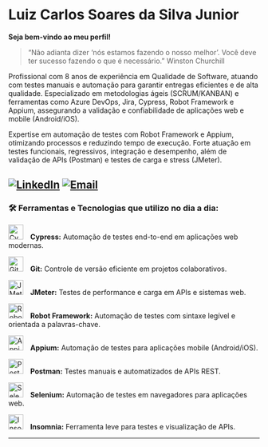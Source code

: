 # Luiz Carlos Soares da Silva Junior
**Seja bem-vindo ao meu perfil!**

> “Não adianta dizer ‘nós estamos fazendo o nosso melhor’. Você deve ter sucesso fazendo o que é necessário.” Winston Churchill 

Profissional com 8 anos de experiência em Qualidade de Software, atuando com testes manuais e automação para garantir entregas eficientes e de alta qualidade. Especializado em metodologias ágeis (SCRUM/KANBAN) e ferramentas como Azure DevOps, Jira, Cypress, Robot Framework e Appium, assegurando a validação e confiabilidade de aplicações web e mobile (Android/iOS).

Expertise em automação de testes com Robot Framework e Appium, otimizando processos e reduzindo tempo de execução. Forte atuação em testes funcionais, regressivos, integração e desempenho, além de validação de APIs (Postman) e testes de carga e stress (JMeter).

[![LinkedIn](https://img.shields.io/badge/-LinkedIn-0A66C2?style=for-the-badge&logo=linkedin&logoColor=white)](https://www.linkedin.com/in/luiz-carlos-soares-da-silva-junior-756a6645/)
[![Email](https://img.shields.io/badge/-Email-D14836?style=for-the-badge&logo=gmail&logoColor=white)](mailto:eliseu.luizjunior.tec@gmail.com)
---

### 🛠️ Ferramentas e Tecnologias que utilizo no dia a dia:

<p align="left">
  <img src="https://cdn.jsdelivr.net/gh/devicons/devicon@latest/icons/cypressio/cypressio-original.svg" alt="Cypress" title="Cypress" width="30px" style="padding-right: 10px;"/>
  <strong>Cypress:</strong> Automação de testes end-to-end em aplicações web modernas.
</p>

<p align="left">
  <img src="https://cdn.jsdelivr.net/gh/devicons/devicon@latest/icons/git/git-original.svg" alt="Git" title="Git" width="30px" style="padding-right: 10px;"/>
  <strong>Git:</strong> Controle de versão eficiente em projetos colaborativos.
</p>

<p align="left">
  <img src="https://cdn.jsdelivr.net/gh/devicons/devicon@latest/icons/apache/apache-original.svg" alt="JMeter" title="JMeter" width="30px" style="padding-right: 10px;"/>
  <strong>JMeter:</strong> Testes de performance e carga em APIs e sistemas web.
</p>

<p align="left">
  <img src="https://cdn.jsdelivr.net/gh/devicons/devicon@latest/icons/python/python-original.svg" alt="Robot Framework" title="Robot Framework" width="30px" style="padding-right: 10px;"/>
  <strong>Robot Framework:</strong> Automação de testes com sintaxe legível e orientada a palavras-chave.
</p>

<p align="left">
  <img src="https://cdn.jsdelivr.net/gh/devicons/devicon@latest/icons/android/android-original.svg" alt="Appium" title="Appium" width="30px" style="padding-right: 10px;"/>
  <strong>Appium:</strong> Automação de testes para aplicações mobile (Android/iOS).
</p>

<p align="left">
  <img src="https://cdn.jsdelivr.net/gh/devicons/devicon@latest/icons/postman/postman-original.svg" alt="Postman" title="Postman" width="30px" style="padding-right: 10px;"/>
  <strong>Postman:</strong> Testes manuais e automatizados de APIs REST.
</p>

<p align="left">
  <img src="https://cdn.jsdelivr.net/gh/devicons/devicon@latest/icons/selenium/selenium-original.svg" alt="Selenium" title="Selenium" width="30px" style="padding-right: 10px;"/>
  <strong>Selenium:</strong> Automação de testes em navegadores para aplicações web.
</p>

<p align="left">
  <img src="https://cdn.jsdelivr.net/gh/devicons/devicon@latest/icons/insomnia/insomnia-original.svg" alt="Insomnia" title="Insomnia" width="30px" style="padding-right: 10px;"/>
  <strong>Insomnia:</strong> Ferramenta leve para testes e visualização de APIs.
</p>


---





